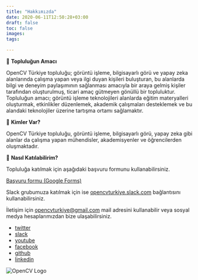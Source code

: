 ```yaml
---
title: "Hakkımızda"
date: 2020-06-11T12:50:28+03:00
draft: false
toc: false
images:
tags:

---
```


🥳 **Topluluğun Amacı**

OpenCV Türkiye topluluğu; görüntü işleme, bilgisayarlı görü ve yapay zeka alanlarında çalışma yapan veya ilgi duyan kişileri buluşturan, bu alanlarda bilgi ve deneyim paylaşımının sağlanması amacıyla bir araya gelmiş kişiler tarafından oluşturulmuş, ticari amaç gütmeyen gönüllü bir topluluktur. Topluluğun amacı; görüntü işleme teknolojileri alanlarda eğitim materyalleri oluşturmak, etkinlikler düzenlemek, akademik çalışmaları desteklemek ve bu alandaki teknolojiler üzerine tartışma ortamı sağlamaktır.

🧠 **Kimler Var?**

OpenCV Türkiye topluluğu, görüntü işleme, bilgisayarlı görü, yapay zeka gibi alanlar da çalışma yapan mühendisler, akademisyenler ve öğrencilerden oluşmaktadır.

🔨 **Nasıl Katılabilirim?**

Topluluğa katılmak için aşağıdaki başvuru formunu kullanabilirsiniz.

[Başvuru formu (Google Forms)](https://forms.gle/oPagwY1sca62GrKc6)

Slack grubumuza katılmak için  ise [opencvturkiye.slack.com](https://opencvturkiye.slack.com/) bağlantısını kullanabilirsiniz.

İletişim için opencvturkiye@gmail.com mail adresini kullanabilir veya sosyal medya hesaplarımızdan bize ulaşabilirsiniz.

- [twitter](https://twitter.com/opencvtr)
- [slack](https://opencvturkiye.slack.com/)
- [youtube](https://youtube.com/opencvtr)
- [facebook](https://www.facebook.com/opencvturkey/)
- [github](https://github.com/opencvturkiye)
- [linkedin](https://www.linkedin.com/groups/13877544/)

![OpenCV Logo](https://opencvtr.org/img/opencv-logo-small.png)
